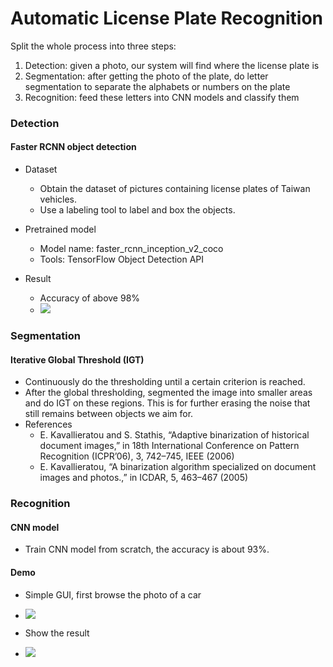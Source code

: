 # Automatic License Plate Recognition

Split the whole process into three steps:
1. Detection: given a photo, our system will find where the license plate is
2. Segmentation: after getting the photo of the plate, do letter segmentation to separate the alphabets or numbers on the plate
3. Recognition: feed these letters into CNN models and classify them

### Detection
#### Faster RCNN object detection
* Dataset
    * Obtain the dataset of pictures containing license plates of Taiwan vehicles.
    * Use a labeling tool to label and box the objects.

* Pretrained model
    * Model name: faster_rcnn_inception_v2_coco
    * Tools: TensorFlow Object Detection API

* Result
    * Accuracy of above 98%
    * ![](https://i.imgur.com/4WUbT5R.png)

### Segmentation
#### Iterative Global Threshold (IGT)
* Continuously do the thresholding until a certain criterion is reached.
* After the global thresholding, segmented the image into smaller areas and do IGT on these regions. This is for further erasing the noise that still remains between objects we aim for.
* References
    * E. Kavallieratou and S. Stathis, “Adaptive binarization of historical document images,” in 18th International Conference on Pattern Recognition (ICPR’06), 3, 742–745, IEEE (2006)
    * E. Kavallieratou, “A binarization algorithm specialized on document images and photos.,” in ICDAR, 5, 463–467 (2005)

### Recognition
#### CNN model
* Train CNN model from scratch, the accuracy is about 93%.

#### Demo
* Simple GUI, first browse the photo of a car
* ![](https://i.imgur.com/pcB0lyH.png)

* Show the result
* ![](https://i.imgur.com/jJwp3Ti.png)


